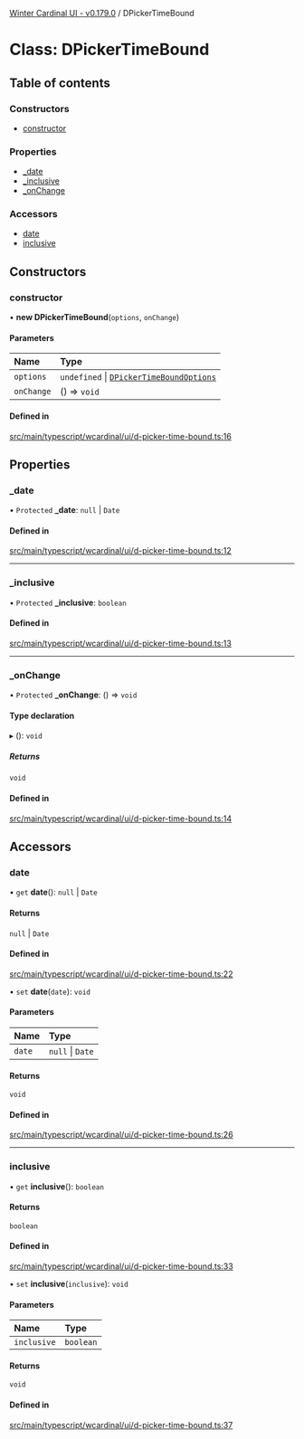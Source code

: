 [Winter Cardinal UI - v0.179.0](../index.md) / DPickerTimeBound

# Class: DPickerTimeBound

## Table of contents

### Constructors

- [constructor](DPickerTimeBound.md#constructor)

### Properties

- [\_date](DPickerTimeBound.md#_date)
- [\_inclusive](DPickerTimeBound.md#_inclusive)
- [\_onChange](DPickerTimeBound.md#_onchange)

### Accessors

- [date](DPickerTimeBound.md#date)
- [inclusive](DPickerTimeBound.md#inclusive)

## Constructors

### constructor

• **new DPickerTimeBound**(`options`, `onChange`)

#### Parameters

| Name | Type |
| :------ | :------ |
| `options` | `undefined` \| [`DPickerTimeBoundOptions`](../interfaces/DPickerTimeBoundOptions.md) |
| `onChange` | () => `void` |

#### Defined in

[src/main/typescript/wcardinal/ui/d-picker-time-bound.ts:16](https://github.com/winter-cardinal/winter-cardinal-ui/blob/v0.179.0/src/main/typescript/wcardinal/ui/d-picker-time-bound.ts#L16)

## Properties

### \_date

• `Protected` **\_date**: ``null`` \| `Date`

#### Defined in

[src/main/typescript/wcardinal/ui/d-picker-time-bound.ts:12](https://github.com/winter-cardinal/winter-cardinal-ui/blob/v0.179.0/src/main/typescript/wcardinal/ui/d-picker-time-bound.ts#L12)

___

### \_inclusive

• `Protected` **\_inclusive**: `boolean`

#### Defined in

[src/main/typescript/wcardinal/ui/d-picker-time-bound.ts:13](https://github.com/winter-cardinal/winter-cardinal-ui/blob/v0.179.0/src/main/typescript/wcardinal/ui/d-picker-time-bound.ts#L13)

___

### \_onChange

• `Protected` **\_onChange**: () => `void`

#### Type declaration

▸ (): `void`

##### Returns

`void`

#### Defined in

[src/main/typescript/wcardinal/ui/d-picker-time-bound.ts:14](https://github.com/winter-cardinal/winter-cardinal-ui/blob/v0.179.0/src/main/typescript/wcardinal/ui/d-picker-time-bound.ts#L14)

## Accessors

### date

• `get` **date**(): ``null`` \| `Date`

#### Returns

``null`` \| `Date`

#### Defined in

[src/main/typescript/wcardinal/ui/d-picker-time-bound.ts:22](https://github.com/winter-cardinal/winter-cardinal-ui/blob/v0.179.0/src/main/typescript/wcardinal/ui/d-picker-time-bound.ts#L22)

• `set` **date**(`date`): `void`

#### Parameters

| Name | Type |
| :------ | :------ |
| `date` | ``null`` \| `Date` |

#### Returns

`void`

#### Defined in

[src/main/typescript/wcardinal/ui/d-picker-time-bound.ts:26](https://github.com/winter-cardinal/winter-cardinal-ui/blob/v0.179.0/src/main/typescript/wcardinal/ui/d-picker-time-bound.ts#L26)

___

### inclusive

• `get` **inclusive**(): `boolean`

#### Returns

`boolean`

#### Defined in

[src/main/typescript/wcardinal/ui/d-picker-time-bound.ts:33](https://github.com/winter-cardinal/winter-cardinal-ui/blob/v0.179.0/src/main/typescript/wcardinal/ui/d-picker-time-bound.ts#L33)

• `set` **inclusive**(`inclusive`): `void`

#### Parameters

| Name | Type |
| :------ | :------ |
| `inclusive` | `boolean` |

#### Returns

`void`

#### Defined in

[src/main/typescript/wcardinal/ui/d-picker-time-bound.ts:37](https://github.com/winter-cardinal/winter-cardinal-ui/blob/v0.179.0/src/main/typescript/wcardinal/ui/d-picker-time-bound.ts#L37)
